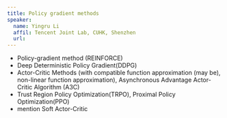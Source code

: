 ```yaml
---
title: Policy gradient methods 
speaker:
  name: Yingru Li
  affil: Tencent Joint Lab, CUHK, Shenzhen
  url: 
---
```


- Policy-gradient method (REINFORCE)
- Deep Deterministic Policy Gradient(DDPG)
- Actor-Critic Methods (with compatible function approximation (may be), non-linear function approximation), Asynchronous Advantage Actor-Critic Algorithm (A3C)
- Trust Region Policy Optimization(TRPO), Proximal Policy Optimization(PPO)
- mention Soft Actor-Critic